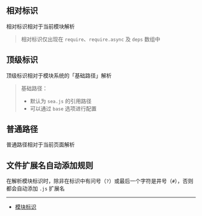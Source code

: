 ## 相对标识

相对标识相对于当前模块解析

> 相对标识仅出现在 `require`、`require.async` 及 `deps` 数组中

## 顶级标识

顶级标识相对于模块系统的「基础路径」解析

> 基础路径：
> - 默认为 `sea.js` 的引用路径
> - 可以通过 `base` 选项进行配置

## 普通路径

普通路径相对于当前页面解析

## 文件扩展名自动添加规则

在解析模块标识时，除非在标识中有问号（`?`）或最后一个字符是井号（`#`），否则都会自动添加 `.js` 扩展名

---

- [模块标识](https://github.com/seajs/seajs/issues/258)
